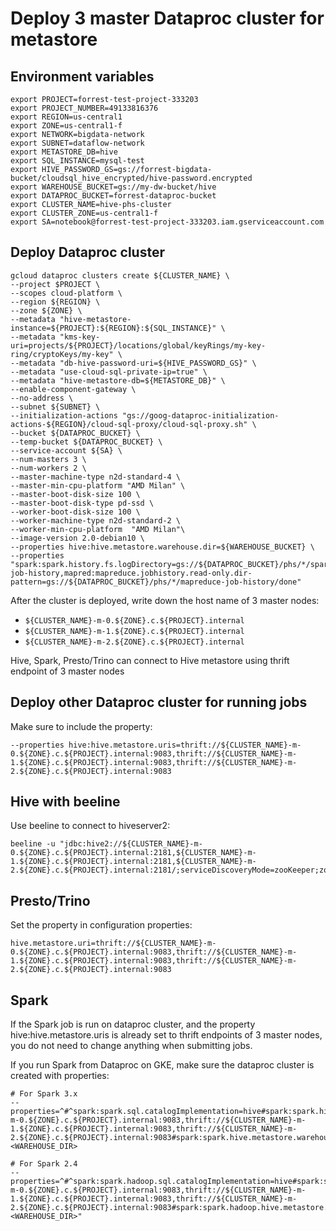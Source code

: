 # Deploy 3 master Dataproc cluster for metastore

## Environment variables

```shell
export PROJECT=forrest-test-project-333203
export PROJECT_NUMBER=49133816376
export REGION=us-central1
export ZONE=us-central1-f
export NETWORK=bigdata-network
export SUBNET=dataflow-network
export METASTORE_DB=hive
export SQL_INSTANCE=mysql-test
export HIVE_PASSWORD_GS=gs://forrest-bigdata-bucket/cloudsql_hive_encrypted/hive-password.encrypted
export WAREHOUSE_BUCKET=gs://my-dw-bucket/hive
export DATAPROC_BUCKET=forrest-dataproc-bucket
export CLUSTER_NAME=hive-phs-cluster
export CLUSTER_ZONE=us-central1-f
export SA=notebook@forrest-test-project-333203.iam.gserviceaccount.com
```

## Deploy Dataproc cluster

```shell
gcloud dataproc clusters create ${CLUSTER_NAME} \
--project $PROJECT \
--scopes cloud-platform \
--region ${REGION} \
--zone ${ZONE} \
--metadata "hive-metastore-instance=${PROJECT}:${REGION}:${SQL_INSTANCE}" \
--metadata "kms-key-uri=projects/${PROJECT}/locations/global/keyRings/my-key-ring/cryptoKeys/my-key" \
--metadata "db-hive-password-uri=${HIVE_PASSWORD_GS}" \
--metadata "use-cloud-sql-private-ip=true" \
--metadata "hive-metastore-db=${METASTORE_DB}" \
--enable-component-gateway \
--no-address \
--subnet ${SUBNET} \
--initialization-actions "gs://goog-dataproc-initialization-actions-${REGION}/cloud-sql-proxy/cloud-sql-proxy.sh" \
--bucket ${DATAPROC_BUCKET} \
--temp-bucket ${DATAPROC_BUCKET} \
--service-account ${SA} \
--num-masters 3 \
--num-workers 2 \
--master-machine-type n2d-standard-4 \
--master-min-cpu-platform "AMD Milan" \
--master-boot-disk-size 100 \
--master-boot-disk-type pd-ssd \
--worker-boot-disk-size 100 \
--worker-machine-type n2d-standard-2 \
--worker-min-cpu-platform  "AMD Milan"\
--image-version 2.0-debian10 \
--properties hive:hive.metastore.warehouse.dir=${WAREHOUSE_BUCKET} \
--properties "spark:spark.history.fs.logDirectory=gs://${DATAPROC_BUCKET}/phs/*/spark-job-history,mapred:mapreduce.jobhistory.read-only.dir-pattern=gs://${DATAPROC_BUCKET}/phs/*/mapreduce-job-history/done"
```

After the cluster is deployed, write down the host name of 3 master nodes:
- `${CLUSTER_NAME}-m-0.${ZONE}.c.${PROJECT}.internal`
- `${CLUSTER_NAME}-m-1.${ZONE}.c.${PROJECT}.internal`
- `${CLUSTER_NAME}-m-2.${ZONE}.c.${PROJECT}.internal`

Hive, Spark, Presto/Trino can connect to Hive metastore using thrift endpoint of 3 master nodes

## Deploy other Dataproc cluster for running jobs
Make sure to include the property:
```shell
--properties hive:hive.metastore.uris=thrift://${CLUSTER_NAME}-m-0.${ZONE}.c.${PROJECT}.internal:9083,thrift://${CLUSTER_NAME}-m-1.${ZONE}.c.${PROJECT}.internal:9083,thrift://${CLUSTER_NAME}-m-2.${ZONE}.c.${PROJECT}.internal:9083
```

## Hive with beeline
Use beeline to connect to hiveserver2:
```shell
beeline -u "jdbc:hive2://${CLUSTER_NAME}-m-0.${ZONE}.c.${PROJECT}.internal:2181,${CLUSTER_NAME}-m-1.${ZONE}.c.${PROJECT}.internal:2181,${CLUSTER_NAME}-m-2.${ZONE}.c.${PROJECT}.internal:2181/;serviceDiscoveryMode=zooKeeper;zooKeeperNamespace=hiveserver2"
```

## Presto/Trino
Set the property in configuration properties:
```
hive.metastore.uri=thrift://${CLUSTER_NAME}-m-0.${ZONE}.c.${PROJECT}.internal:9083,thrift://${CLUSTER_NAME}-m-1.${ZONE}.c.${PROJECT}.internal:9083,thrift://${CLUSTER_NAME}-m-2.${ZONE}.c.${PROJECT}.internal:9083
```

## Spark
If the Spark job is run on dataproc cluster, and the property hive:hive.metastore.uris is already set to thrift endpoints of 3 master nodes, you do not need to change anything when submitting jobs.

If you run Spark from Dataproc on GKE, make sure the dataproc cluster is created with properties:
```shell
# For Spark 3.x
--properties=^#^spark:spark.sql.catalogImplementation=hive#spark:spark.hive.metastore.uris=thrift://${CLUSTER_NAME}-m-0.${ZONE}.c.${PROJECT}.internal:9083,thrift://${CLUSTER_NAME}-m-1.${ZONE}.c.${PROJECT}.internal:9083,thrift://${CLUSTER_NAME}-m-2.${ZONE}.c.${PROJECT}.internal:9083#spark:spark.hive.metastore.warehouse.dir=<WAREHOUSE_DIR>

# For Spark 2.4 
--properties=^#^spark:spark.hadoop.sql.catalogImplementation=hive#spark:spark.hadoop.hive.metastore.uris=thrift://${CLUSTER_NAME}-m-0.${ZONE}.c.${PROJECT}.internal:9083,thrift://${CLUSTER_NAME}-m-1.${ZONE}.c.${PROJECT}.internal:9083,thrift://${CLUSTER_NAME}-m-2.${ZONE}.c.${PROJECT}.internal:9083#spark:spark.hadoop.hive.metastore.warehouse.dir=<WAREHOUSE_DIR>"
```
